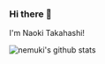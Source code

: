 ### Hi there 👋

I'm Naoki Takahashi!

![nemuki's github stats](https://github-readme-stats.vercel.app/api?username=nemuki&theme=react)


